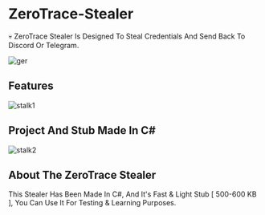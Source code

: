 # ZeroTrace-Stealer
💀 ZeroTrace Stealer Is Designed To Steal Credentials And Send Back To Discord Or Telegram.


![ger](https://github.com/user-attachments/assets/72a43569-c141-42ac-a1ce-dd0678fafc72)


## Features
![stalk1](https://github.com/user-attachments/assets/e5fedd25-c4b5-4faa-81e1-e7704c2c5b3e)


## Project And Stub Made In C#
![stalk2](https://github.com/user-attachments/assets/b6c62d25-a8b6-4114-99dc-3270a35df86d)


## About The ZeroTrace Stealer

This Stealer Has Been Made In C#, And It's Fast & Light Stub [ 500-600 KB ], You Can Use It For Testing & Learning Purposes.



